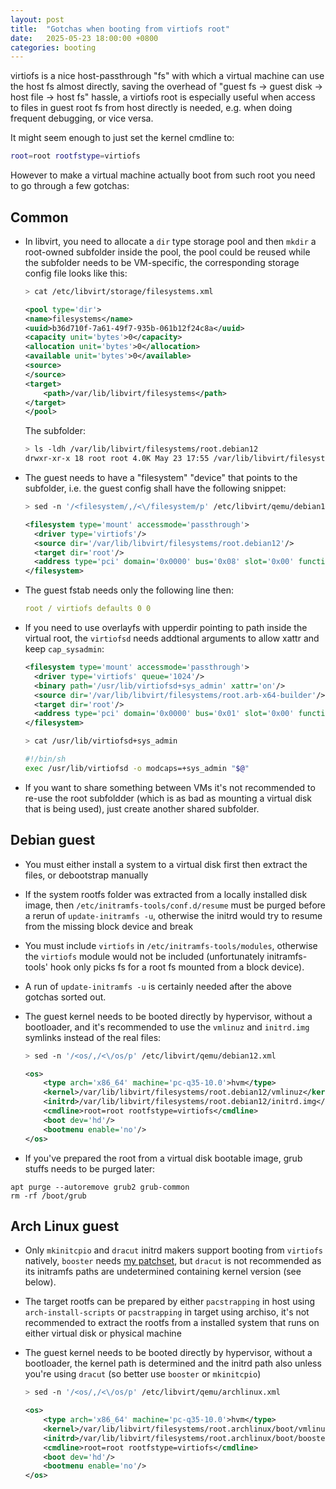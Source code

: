 ```yaml
---
layout: post
title:  "Gotchas when booting from virtiofs root"
date:   2025-05-23 18:00:00 +0800
categories: booting
---
```


virtiofs is a nice host-passthrough "fs" with which a virtual machine can use the host fs almost directly, saving the overhead of "guest fs -> guest disk -> host file -> host fs" hassle, a virtiofs root is especially useful when access to files in guest root fs from host directly is needed, e.g. when doing frequent debugging, or vice versa.

It might seem enough to just set the kernel cmdline to:
```sh
root=root rootfstype=virtiofs
```

However to make a virtual machine actually boot from such root you need to go through a few gotchas:

## Common
- In libvirt, you need to allocate a `dir` type storage pool and then `mkdir` a root-owned subfolder inside the pool, the pool could be reused while the subfolder needs to be VM-specific, the corresponding storage config file looks like this:
    ```sh
    > cat /etc/libvirt/storage/filesystems.xml
    ```
    ```xml
    <pool type='dir'>
    <name>filesystems</name>
    <uuid>b36d710f-7a61-49f7-935b-061b12f24c8a</uuid>
    <capacity unit='bytes'>0</capacity>
    <allocation unit='bytes'>0</allocation>
    <available unit='bytes'>0</available>
    <source>
    </source>
    <target>
        <path>/var/lib/libvirt/filesystems</path>
    </target>
    </pool>
    ```
    The subfolder:
    ```sh
    > ls -ldh /var/lib/libvirt/filesystems/root.debian12
    drwxr-xr-x 18 root root 4.0K May 23 17:55 /var/lib/libvirt/filesystems/root.debian12/
    ```
- The guest needs to have a "filesystem" "device" that points to the subfolder, i.e. the guest config shall have the following snippet:
    ```sh
    > sed -n '/<filesystem/,/<\/filesystem/p' /etc/libvirt/qemu/debian12.xml
    ```
    ```xml
    <filesystem type='mount' accessmode='passthrough'>
      <driver type='virtiofs'/>
      <source dir='/var/lib/libvirt/filesystems/root.debian12'/>
      <target dir='root'/>
      <address type='pci' domain='0x0000' bus='0x08' slot='0x00' function='0x0'/>
    </filesystem>
    ```
- The guest fstab needs only the following line then:
    ```yaml
    root / virtiofs defaults 0 0
    ```
- If you need to use overlayfs with upperdir pointing to path inside the virtual root, the `virtiofsd` needs addtional arguments to allow xattr and keep `cap_sysadmin`:
    ```xml
    <filesystem type='mount' accessmode='passthrough'>
      <driver type='virtiofs' queue='1024'/>
      <binary path='/usr/lib/virtiofsd+sys_admin' xattr='on'/>
      <source dir='/var/lib/libvirt/filesystems/root.arb-x64-builder'/>
      <target dir='root'/>
      <address type='pci' domain='0x0000' bus='0x01' slot='0x00' function='0x0'/>
    </filesystem>
    ```
    ```sh
    > cat /usr/lib/virtiofsd+sys_admin
    ```
    ```sh
    #!/bin/sh
    exec /usr/lib/virtiofsd -o modcaps=+sys_admin "$@"
    ```
- If you want to share something between VMs it's not recommended to re-use the root subfoldder (which is as bad as mounting a virtual disk that is being used), just create another shared subfolder.

## Debian guest

- You must either install a system to a virtual disk first then extract the files, or debootstrap manually
- If the system rootfs folder was extracted from a locally installed disk image, then `/etc/initramfs-tools/conf.d/resume` must be purged before a rerun of `update-initramfs -u`, otherwise the initrd would try to resume from the missing block device and break
- You must include `virtiofs` in `/etc/initramfs-tools/modules`, otherwise the `virtiofs` module would not be included (unfortunately initramfs-tools' hook only picks fs for a root fs mounted from a block device).
- A run of `update-initramfs -u` is certainly needed after the above gotchas sorted out.
- The guest kernel needs to be booted directly by hypervisor, without a bootloader, and it's recommended to use the `vmlinuz` and `initrd.img` symlinks instead of the real files:

    ```sh
    > sed -n '/<os/,/<\/os/p' /etc/libvirt/qemu/debian12.xml
    ```
    ```xml
    <os>
        <type arch='x86_64' machine='pc-q35-10.0'>hvm</type>
        <kernel>/var/lib/libvirt/filesystems/root.debian12/vmlinuz</kernel>
        <initrd>/var/lib/libvirt/filesystems/root.debian12/initrd.img</initrd>
        <cmdline>root=root rootfstype=virtiofs</cmdline>
        <boot dev='hd'/>
        <bootmenu enable='no'/>
    </os>
    ```
- If you've prepared the root from a virtual disk bootable image, grub stuffs needs to be purged later:
```
apt purge --autoremove grub2 grub-common
rm -rf /boot/grub
```

## Arch Linux guest
- Only `mkinitcpio` and `dracut` initrd makers support booting from `virtiofs` natively, `booster` needs [my patchset](https://github.com/anatol/booster/pull/298), but `dracut` is not recommended as its initramfs paths are undetermined containing kernel version (see below).
- The target rootfs can be prepared by either `pacstrapping` in host using `arch-install-scripts` or `pacstrapping` in target using archiso, it's not recommended to extract the rootfs from a installed system that runs on either virtual disk or physical machine
- The guest kernel needs to be booted directly by hypervisor, without a bootloader, the kernel path is determined and the initrd path also unless you're using `dracut` (so better use `booster` or `mkinitcpio`)

    ```sh
    > sed -n '/<os/,/<\/os/p' /etc/libvirt/qemu/archlinux.xml
    ```
    ```xml
    <os>
        <type arch='x86_64' machine='pc-q35-10.0'>hvm</type>
        <kernel>/var/lib/libvirt/filesystems/root.archlinux/boot/vmlinuz-linux</kernel>
        <initrd>/var/lib/libvirt/filesystems/root.archlinux/boot/booster-linux.img</initrd>
        <cmdline>root=root rootfstype=virtiofs</cmdline>
        <boot dev='hd'/>
        <bootmenu enable='no'/>
    </os>
    ```
